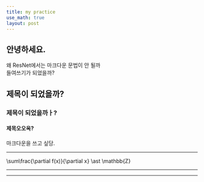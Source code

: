 ```yaml
---
title: my practice
use_math: true
layout: post
---
```


## 안녕하세요.
왜 ResNet에서는 마크다운 문법이 안 될까
<br> 들여쓰기가 되었을까?

## 제목이 되었을까?
### 제목이 되었을까ㅏ?
#### 제목오오옥?

마크다운을 쓰고 싶당.<br>
* * *

\sum\frac{\partial f(x)}{\partial x} \ast \mathbb{Z}
* * *
* * *
